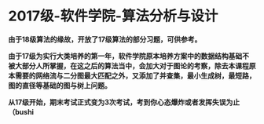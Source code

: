 # 2017级-软件学院-算法分析与设计

**由于18级算法的缘故，开放了17级算法的部分习题，可供参考。**

**由于17级为实行大类培养的第一年，软件学院原本培养方案中的数据结构基础不被大部分人所掌握，在这之后的算法当中，会加大对于图论的考察，除去本课程原本需要的网络流与二分图最大匹配之外，又添加了并查集，最小生成树，最短路，图的直径等基础的图与树上问题。**

**从17级开始，期末考试正式变为3次考试，考到你心态爆炸或者发挥失误为止（bushi**

